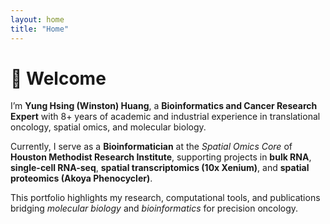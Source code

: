 ```yaml
---
layout: home
title: "Home"
---
```


# 👋 Welcome

I’m **Yung Hsing (Winston) Huang**, a **Bioinformatics and Cancer Research Expert** with 8+ years of academic and industrial experience in translational oncology, spatial omics, and molecular biology.

Currently, I serve as a **Bioinformatician** at the *Spatial Omics Core* of **Houston Methodist Research Institute**, supporting projects in **bulk RNA**, **single-cell RNA-seq**, **spatial transcriptomics (10x Xenium)**, and **spatial proteomics (Akoya Phenocycler)**.

This portfolio highlights my research, computational tools, and publications bridging *molecular biology* and *bioinformatics* for precision oncology.
